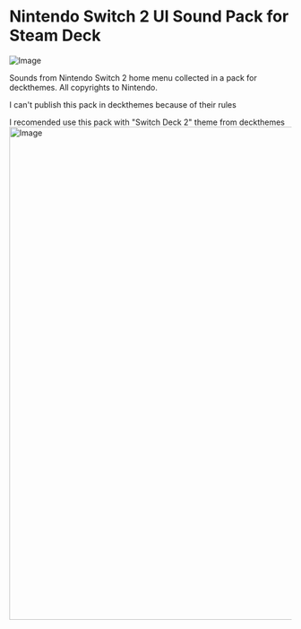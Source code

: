# Nintendo Switch 2 UI Sound Pack for Steam Deck 
![Image](https://github.com/user-attachments/assets/96a7b835-4faf-4eb3-8da6-ac4bb580243f)

Sounds from Nintendo Switch 2 home menu collected in a pack for deckthemes. All copyrights to Nintendo. 

I can't publish this pack in deckthemes because of their rules

I recomended use this pack with "Switch Deck 2" theme from deckthemes
<img width="976" height="879" alt="Image" src="https://github.com/user-attachments/assets/edbdf9ac-4a4d-44c4-b55c-6dcf3433df74" />
